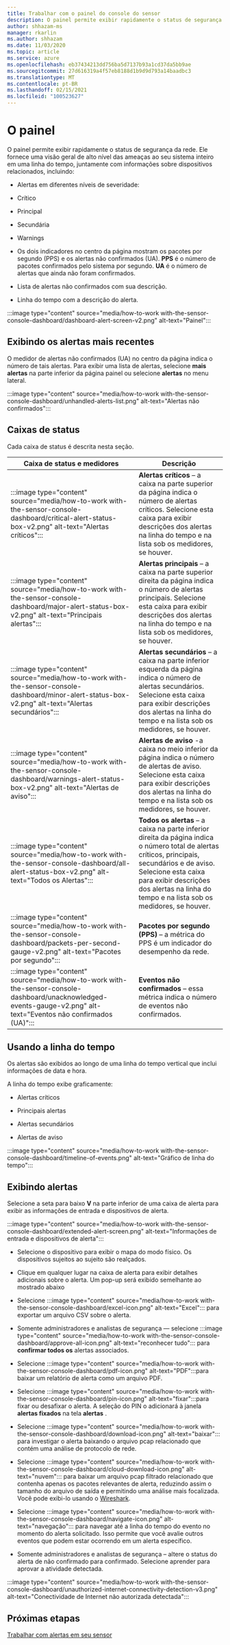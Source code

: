 ```yaml
---
title: Trabalhar com o painel do console do sensor
description: O painel permite exibir rapidamente o status de segurança da rede. Ele fornece uma visão geral de alto nível das ameaças ao seu sistema inteiro em uma linha do tempo, juntamente com informações sobre dispositivos relacionados.
author: shhazam-ms
manager: rkarlin
ms.author: shhazam
ms.date: 11/03/2020
ms.topic: article
ms.service: azure
ms.openlocfilehash: eb37434213dd756ba5d7137b93a1cd37da5bb9ae
ms.sourcegitcommit: 27d616319a4f57eb8188d1b9d9d793a14baadbc3
ms.translationtype: MT
ms.contentlocale: pt-BR
ms.lasthandoff: 02/15/2021
ms.locfileid: "100523627"
---
```

# <a name="the-dashboard"></a>O painel

O painel permite exibir rapidamente o status de segurança da rede. Ele fornece uma visão geral de alto nível das ameaças ao seu sistema inteiro em uma linha do tempo, juntamente com informações sobre dispositivos relacionados, incluindo:

- Alertas em diferentes níveis de severidade:

- Crítico

- Principal

- Secundária

- Warnings

- Os dois indicadores no centro da página mostram os pacotes por segundo (PPS) e os alertas não confirmados (UA). **PPS** é o número de pacotes confirmados pelo sistema por segundo. **UA** é o número de alertas que ainda não foram confirmados.

- Lista de alertas não confirmados com sua descrição.

- Linha do tempo com a descrição do alerta.

:::image type="content" source="media/how-to-work with-the-sensor-console-dashboard/dashboard-alert-screen-v2.png" alt-text="Painel":::

## <a name="viewing-the-latest-alerts"></a>Exibindo os alertas mais recentes

O medidor de alertas não confirmados (UA) no centro da página indica o número de tais alertas. Para exibir uma lista de alertas, selecione **mais alertas** na parte inferior da página painel ou selecione **alertas** no menu lateral.

:::image type="content" source="media/how-to-work with-the-sensor-console-dashboard/unhandled-alerts-list.png" alt-text="Alertas não confirmados":::

## <a name="status-boxes"></a>Caixas de status

Cada caixa de status é descrita nesta seção.

| Caixa de status e medidores | Descrição |
| -------------- | -------------- |
| :::image type="content" source="media/how-to-work with-the-sensor-console-dashboard/critical-alert-status-box-v2.png" alt-text="Alertas críticos"::: | **Alertas críticos** – a caixa na parte superior da página indica o número de alertas críticos. Selecione esta caixa para exibir descrições dos alertas na linha do tempo e na lista sob os medidores, se houver.                              |
| :::image type="content" source="media/how-to-work with-the-sensor-console-dashboard/major-alert-status-box-v2.png" alt-text="Principais alertas"::: | **Alertas principais** – a caixa na parte superior direita da página indica o número de alertas principais. Selecione esta caixa para exibir descrições dos alertas na linha do tempo e na lista sob os medidores, se houver.                                     |
| :::image type="content" source="media/how-to-work with-the-sensor-console-dashboard/minor-alert-status-box-v2.png" alt-text="Alertas secundários"::: | **Alertas secundários** – a caixa na parte inferior esquerda da página indica o número de alertas secundários. Selecione esta caixa para exibir descrições dos alertas na linha do tempo e na lista sob os medidores, se houver.                                   |
| :::image type="content" source="media/how-to-work with-the-sensor-console-dashboard/warnings-alert-status-box-v2.png" alt-text="Alertas de aviso"::: | **Alertas de aviso** -a caixa no meio inferior da página indica o número de alertas de aviso. Selecione esta caixa para exibir descrições dos alertas na linha do tempo e na lista sob os medidores, se houver.                             |
| :::image type="content" source="media/how-to-work with-the-sensor-console-dashboard/all-alert-status-box-v2.png" alt-text="Todos os Alertas"::: | **Todos os alertas** – a caixa na parte inferior direita da página indica o número total de alertas críticos, principais, secundários e de aviso. Selecione esta caixa para exibir descrições dos alertas na linha do tempo e na lista sob os medidores, se houver. |
| :::image type="content" source="media/how-to-work with-the-sensor-console-dashboard/packets-per-second-gauge-v2.png" alt-text="Pacotes por segundo"::: | **Pacotes por segundo (PPS)** – a métrica do PPS é um indicador do desempenho da rede. |
| :::image type="content" source="media/how-to-work with-the-sensor-console-dashboard/unacknowledged-events-gauge-v2.png" alt-text="Eventos não confirmados (UA)"::: | **Eventos não confirmados** – essa métrica indica o número de eventos não confirmados.

## <a name="using-the-timeline"></a>Usando a linha do tempo

Os alertas são exibidos ao longo de uma linha do tempo vertical que inclui informações de data e hora.

A linha do tempo exibe graficamente:

- Alertas críticos

- Principais alertas

- Alertas secundários

- Alertas de aviso

:::image type="content" source="media/how-to-work with-the-sensor-console-dashboard/timeline-of-events.png" alt-text="Gráfico de linha do tempo":::

## <a name="viewing-alerts"></a>Exibindo alertas

Selecione a seta para baixo **V** na parte inferior de uma caixa de alerta para exibir as informações de entrada e dispositivos de alerta.

:::image type="content" source="media/how-to-work with-the-sensor-console-dashboard/extended-alert-screen.png" alt-text="Informações de entrada e dispositivos de alerta":::

- Selecione o dispositivo para exibir o mapa do modo físico. Os dispositivos sujeitos ao sujeito são realçados.

- Clique em qualquer lugar na caixa de alerta para exibir detalhes adicionais sobre o alerta. Um pop-up será exibido semelhante ao mostrado abaixo

- Selecione :::image type="content" source="media/how-to-work with-the-sensor-console-dashboard/excel-icon.png" alt-text="Excel"::: para exportar um arquivo CSV sobre o alerta.

- Somente administradores e analistas de segurança — selecione :::image type="content" source="media/how-to-work with-the-sensor-console-dashboard/approve-all-icon.png" alt-text="reconhecer tudo"::: para **confirmar todos os** alertas associados.

- Selecione :::image type="content" source="media/how-to-work with-the-sensor-console-dashboard/pdf-icon.png" alt-text="PDF":::para baixar um relatório de alerta como um arquivo PDF.

- Selecione :::image type="content" source="media/how-to-work with-the-sensor-console-dashboard/pin-icon.png" alt-text="fixar":::para fixar ou desafixar o alerta. A seleção do PIN o adicionará à janela **alertas fixados** na tela **alertas** .

- Selecione :::image type="content" source="media/how-to-work with-the-sensor-console-dashboard/download-icon.png" alt-text="baixar"::: para investigar o alerta baixando o arquivo pcap relacionado que contém uma análise de protocolo de rede.

- Selecione :::image type="content" source="media/how-to-work with-the-sensor-console-dashboard/cloud-download-icon.png" alt-text="nuvem"::: para baixar um arquivo pcap filtrado relacionado que contenha apenas os pacotes relevantes de alerta, reduzindo assim o tamanho do arquivo de saída e permitindo uma análise mais focalizada. Você pode exibi-lo usando o [Wireshark](https://www.wireshark.org/).

- Selecione :::image type="content" source="media/how-to-work with-the-sensor-console-dashboard/navigate-icon.png" alt-text="navegação"::: para navegar até a linha do tempo do evento no momento do alerta solicitado. Isso permite que você avalie outros eventos que podem estar ocorrendo em um alerta específico.

- Somente administradores e analistas de segurança – altere o status do alerta de não confirmado para confirmado. Selecione aprender para aprovar a atividade detectada.

:::image type="content" source="media/how-to-work with-the-sensor-console-dashboard/unauthorized-internet-connectivity-detection-v3.png" alt-text="Conectividade de Internet não autorizada detectada":::

## <a name="next-steps"></a>Próximas etapas

[Trabalhar com alertas em seu sensor](how-to-work-with-alerts-on-your-sensor.md)
